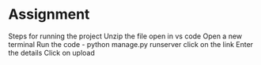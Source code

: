 # Assignment

Steps for running the project
Unzip the file
open in vs code
Open a new terminal 
Run the code - python manage.py runserver
click on the link
Enter the details
Click on upload
